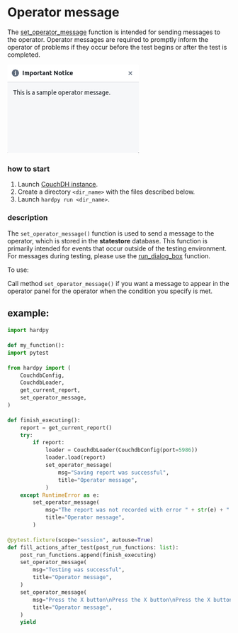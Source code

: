 # Operator message

The [set_operator_message](./../documentation/pytest_hardpy.md/#set_operator_message)
function is intended for sending messages to the operator.
Operator messages are required to promptly inform the operator of
problems if they occur before the test begins or after the test is completed.

![operator_msg](../img/operator_msg.png)

### how to start

1. Launch [CouchDH instance](../documentation/database.md#couchdb-instance).
2. Create a directory `<dir_name>` with the files described below.
3. Launch `hardpy run <dir_name>`.

### description

The `set_operator_message()` function is used to send a message to the operator,
which is stored in the **statestore** database.
This function is primarily intended for events that occur outside of the testing environment.
For messages during testing, please use the [run_dialog_box](./../documentation/pytest_hardpy.md/#run_dialog_box) function.

To use:

Call method `set_operator_message()` if you want a message to appear in
the operator panel for the operator when the condition you specify is met.

## example:

```python
import hardpy

def my_function():
import pytest

from hardpy import (
    CouchdbConfig,
    CouchdbLoader,
    get_current_report,
    set_operator_message,
)

def finish_executing():
    report = get_current_report()
    try:
        if report:
            loader = CouchdbLoader(CouchdbConfig(port=5986))
            loader.load(report)
            set_operator_message(
                msg="Saving report was successful",
                title="Operator message",
            )
    except RuntimeError as e:
        set_operator_message(
            msg="The report was not recorded with error " + str(e) + ".",
            title="Operator message",
        )

@pytest.fixture(scope="session", autouse=True)
def fill_actions_after_test(post_run_functions: list):
    post_run_functions.append(finish_executing)
    set_operator_message(
        msg="Testing was successful",
        title="Operator message",
    )
    set_operator_message(
        msg="Press the X button\nPress the X button\nPress the X button\nPress the X button\nPress the X button\nPress the X button\nPress the X button\nPress the X button\nPress the X button\nPress the X button\nPress the X button\nPress the X button\nPress the X button\nPress the X button\nPress the X button\nPress the X button\nPress the X button\nPress the X button\nPress the X button\nPress the X button\nPress the X button\nPress the X button\nPress the X button\nPress the X button\nPress the X button\nPress the X button\nPress the X button\nPress the X button\nPress the X button\nPress the X button\nPress the X button\nPress the X button\nPress the X button\nPress the X button\nPress the X button\n",  # noqa: E501
        title="Operator message",
    )
    yield
```
